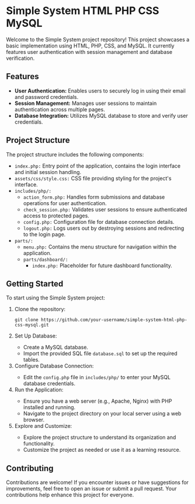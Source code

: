 <!DOCTYPE html>
<html lang="en">
  
<head>
    <meta charset="UTF-8">
    <meta name="viewport" content="width=device-width, initial-scale=1.0">
</head>
  
<body>

<h1>Simple System HTML PHP CSS MySQL</h1>
<p>Welcome to the Simple System project repository! This project showcases a basic implementation using HTML, PHP, CSS, and MySQL. It currently features user authentication with session management and database verification.</p>

<h2>Features</h2>
<ul>
    <li><strong>User Authentication:</strong> Enables users to securely log in using their email and password credentials.</li>
    <li><strong>Session Management:</strong> Manages user sessions to maintain authentication across multiple pages.</li>
    <li><strong>Database Integration:</strong> Utilizes MySQL database to store and verify user credentials.</li>
</ul>

<h2>Project Structure</h2>
<p>The project structure includes the following components:</p>
<ul>
    <li><code>index.php:</code> Entry point of the application, contains the login interface and initial session handling.</li>
    <li><code>assets/css/style.css:</code> CSS file providing styling for the project's interface.</li>
    <li><code>includes/php/:</code>
        <ul>
            <li><code>action_form.php:</code> Handles form submissions and database operations for user authentication.</li>
            <li><code>check_session.php:</code> Validates user sessions to ensure authenticated access to protected pages.</li>
            <li><code>config.php:</code> Configuration file for database connection details.</li>
            <li><code>logout.php:</code> Logs users out by destroying sessions and redirecting to the login page.</li>
        </ul>
    </li>
    <li><code>parts/:</code>
        <ul>
            <li><code>menu.php:</code> Contains the menu structure for navigation within the application.</li>
            <li><code>parts/dashboard/:</code>
                <ul>
                    <li><code>index.php:</code> Placeholder for future dashboard functionality.</li>
                </ul>
            </li>
        </ul>
    </li>
</ul>

<h2>Getting Started</h2>
<p>To start using the Simple System project:</p>
<ol>
    <li>Clone the repository:</li>
    <pre><code>git clone https://github.com/your-username/simple-system-html-php-css-mysql.git</code></pre>
    <li>Set Up Database:</li>
    <ul>
        <li>Create a MySQL database.</li>
        <li>Import the provided SQL file <code>database.sql</code> to set up the required tables.</li>
    </ul>
    <li>Configure Database Connection:</li>
    <ul>
        <li>Edit the <code>config.php</code> file in <code>includes/php/</code> to enter your MySQL database credentials.</li>
    </ul>
    <li>Run the Application:</li>
    <ul>
        <li>Ensure you have a web server (e.g., Apache, Nginx) with PHP installed and running.</li>
        <li>Navigate to the project directory on your local server using a web browser.</li>
    </ul>
    <li>Explore and Customize:</li>
    <ul>
        <li>Explore the project structure to understand its organization and functionality.</li>
        <li>Customize the project as needed or use it as a learning resource.</li>
    </ul>
</ol>

<h2>Contributing</h2>
<p>Contributions are welcome! If you encounter issues or have suggestions for improvements, feel free to open an issue or submit a pull request. Your contributions help enhance this project for everyone.</p>

</body>
</html>
